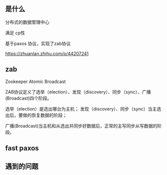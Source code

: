 ## 是什么

分布式的数据管理中心

满足 cp性

基于paxos 协议，实现了zab协议

https://zhuanlan.zhihu.com/p/44207241

## zab

Zookeeper Atomic Broadcast

ZAB协议定义了选举（election）、发现（discovery）、同步（sync）、广播(Broadcast)四个阶段。

选举（election）是选出哪台为主机；
发现（discovery）、同步（sync）当主选出后，要做的恢复数据的阶段；

广播(Broadcast)当主机和从选出并同步好数据后，正常的主写同步从写数据的阶段。

## fast paxos










## 遇到的问题

